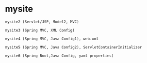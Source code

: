 # mysite

    mysite2 (Servlet/JSP, Model2, MVC)
    
    mysite3 (Spring MVC, XML Config)
    
    mysite4 (Spring MVC, Java Config1), web.xml
    
    mysite5 (Spring MVC, Java Config2), ServletContainerInitializer
    
    mysite6 (Spring Boot,Java Config, yaml properties)

